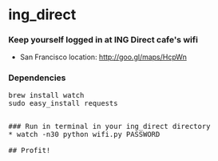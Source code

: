 ing_direct
==========

### Keep yourself logged in at ING Direct cafe's wifi
* San Francisco location: http://goo.gl/maps/HcpWn

### Dependencies
<pre>
brew install watch
sudo easy_install requests
<pre>

### Run in terminal in your ing_direct directory 
* watch -n30 python wifi.py PASSWORD

## Profit!
